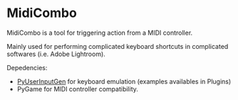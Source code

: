 MidiCombo
=========

MidiCombo is a tool for triggering action from a MIDI controller.

Mainly used for performing complicated keyboard shortcuts in complicated softwares (i.e. Adobe Lightroom).


Depedencies:


- [PyUserInputGen](https://github.com/jonathanlurie/PyUserInputGen) for keyboard emulation (examples availables in Plugins)
- PyGame for MIDI controller compatibility.
